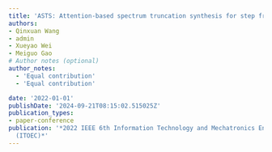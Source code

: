 ```yaml
---
title: 'ASTS: Attention-based spectrum truncation synthesis for step frequency signals'
authors:
- Qinxuan Wang
- admin
- Xueyao Wei
- Meiguo Gao
# Author notes (optional)
author_notes:
  - 'Equal contribution'
  - 'Equal contribution'

date: '2022-01-01'
publishDate: '2024-09-21T08:15:02.515025Z'
publication_types:
- paper-conference
publication: '*2022 IEEE 6th Information Technology and Mechatronics Engineering Conference
  (ITOEC)*'
---
```

